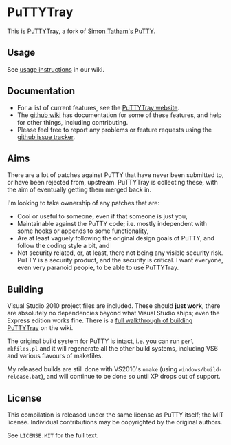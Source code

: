 # PuTTYTray

This is [PuTTYTray][1], a fork of [Simon Tatham's PuTTY][2].

## Usage

See [usage instructions][6] in our wiki.

## Documentation

* For a list of current features, see the [PuTTYTray website][1].
* The [github wiki][3] has documentation for some of these features, and help for other things, including contributing.
* Please feel free to report any problems or feature requests using the [github issue tracker][5].

## Aims

There are a lot of patches against PuTTY that have never been submitted to, or have been rejected from, upstream.  PuTTYTray is collecting these, with the aim of eventually getting them merged back in.

I'm looking to take ownership of any patches that are:

* Cool or useful to someone, even if that someone is just you,
* Maintainable against the PuTTY code; i.e. mostly independent with some hooks or appends to some functionality,
* Are at least vaguely following the original design goals of PuTTY, and follow the coding style a bit, and
* Not security related, or, at least, there not being any visible security risk.  PuTTY is a security product, and the security is critical.  I want everyone, even very paranoid people, to be able to use PuTTYTray.


## Building

Visual Studio 2010 project files are included.  These should **just work**, there are absolutely no dependencies beyond what Visual Studio ships; even the Express edition works fine.  There is a [full walkthrough of building PuTTYTray][4] on the wiki.

The original build system for PuTTY is intact, i.e. you can run `perl mkfiles.pl` and it will regenerate all the other build systems, including VS6 and various flavours of makefiles.

My released builds are still done with VS2010's `nmake` (using `windows/build-release.bat`), and will continue to be done so until XP drops out of support.

## License

This compilation is released under the same license as PuTTY itself;
the MIT license. Individual contributions may be copyrighted by the original authors.

See `LICENSE.MIT` for the full text.


  [1]: https://puttytray.goeswhere.com/
  [2]: http://www.chiark.greenend.org.uk/~sgtatham/putty/
  [3]: https://github.com/FauxFaux/PuTTYTray/wiki
  [4]: https://github.com/FauxFaux/PuTTYTray/wiki/Building-with-VS2010-Express
  [5]: https://github.com/FauxFaux/PuTTYTray/issues
  [6]: https://github.com/FauxFaux/PuTTYTray/wiki/Usage-instructions
